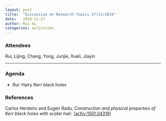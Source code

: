 ```yaml
---
layout: post
title:  "Discussion on Research Topics 27/11/2019"
date:   2019-11-27
author: Rui Xu
categories: activities
---
```



### Attendees

Rui, Lijing, Chang, Yong, Junjie, Xueli, Jiayin

---

### Agenda

- Rui: Hairy Kerr black holes

### References

Carlos Herdeiro and Eugen Radu, *Construction and physical properties of Kerr black holes with scalar hair*. [[arXiv:1501.04319](https://arxiv.org/abs/1501.04319)] 
